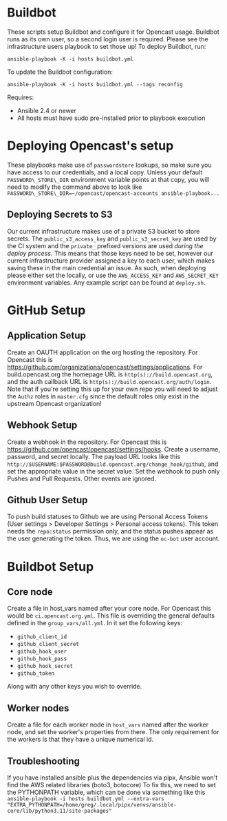 Buildbot
==========

These scripts setup Buildbot and configure it for Opencast usage.  Buildbot runs as its own user, so a second login user
is required.  Please see the infrastructure users playbook to set those up!  To deploy Buildbot, run:

    ansible-playbook -K -i hosts buildbot.yml

To update the Buildbot configuration:

    ansible-playbook -K -i hosts buildbot.yml --tags reconfig

Requires:
  - Ansible 2.4 or newer
  - All hosts must have sudo pre-installed prior to playbook execution

Deploying Opencast's setup
==========================

These playbooks make use of `passwordstore` lookups, so make sure you have access to our credentials, and a local copy.
Unless your default `PASSWORD\_STORE\_DIR` environment variable points at that copy, you will need to modify the
command above to look like `PASSWORD\_STORE\_DIR=~/opencast/opencast-accounts ansible-playbook...`

Deploying Secrets to S3
-----------------------

Our current infrastructure makes use of a private S3 bucket to store secrets.  The `public_s3_access_key` and
`public_s3_secret_key` are used by the CI system and the `private_` prefixed versions are used *during the deploy process*.
This means that those keys need to be set, however our current infrastructure provider assigned a key to each user, which makes
saving these in the main credential an issue.  As such, when deploying please either set the locally, or use the `AWS_ACCESS_KEY`
and `AWS_SECRET_KEY` environment variables.  Any example script can be found at `deploy.sh`.


GitHub Setup
============

Application Setup
-----------------

Create an OAUTH application on the org hosting the repository.  For Opencast this is
https://github.com/organizations/opencast/settings/applications.  For build.opencast.org the homepage URL is
`http(s)://build.opencast.org`, and the auth callback URL is `http(s)://build.opencast.org/auth/login`.  Note that if
you're setting this up for your own repo you will need to adjust the `Authz` roles in `master.cfg` since the default
roles only exist in the upstream Opencast organization!


Webhook Setup
-------------

Create a webhook in the repository.  For Opencast this is https://github.com/opencast/opencast/settings/hooks.  Create
a username, password, and secret locally.  The payload URL looks like this
`http://$USERNAME:$PASSWORD@build.opencast.org/change_hook/github`, and set the appropriate value in the secret value.
Set the webhook to push only Pushes and Pull Requests.  Other events are ignored.


Github User Setup
-----------------

To push build statuses to Github we are using Personal Access Tokens (User settings > Developer Settings > Personal
access tokens).  This token needs the `repo:status` permission only, and the status pushes appear as the user generating
the token.  Thus, we are using the `oc-bot` user account.

Buildbot Setup
==============

Core node
---------

Create a file in host\_vars named after your core node.  For Opencast this would be `ci.opencast.org.yml`.
This file is overriding the general defaults defined in the `group_vars/all.yml`.  In it set the following keys:

* `github_client_id`
* `github_client_secret`
* `github_hook_user`
* `github_hook_pass`
* `github_hook_secret`
* `github_token`

Along with any other keys you wish to override.

Worker nodes
------------

Create a file for each worker node in `host_vars` named after the worker node, and set the worker's properties from there.
The only requirement for the workers is that they have a unique numerical id.

Troubleshooting
---------------

If you have installed ansible plus the dependencies via pipx, Ansible won't find the AWS related libraries (boto3, botocore)
To fix this, we need to set the PYTHONPATH variable, which can be done via something like this
`ansible-playbook -i hosts buildbot.yml --extra-vars "EXTRA_PYTHONPATH=/home/greg/.local/pipx/venvs/ansible-core/lib/python3.11/site-packages"`
